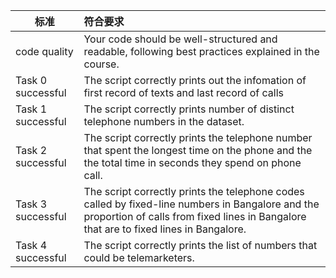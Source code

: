 | 标准| 符合要求|
| ------------- |:-------------|
| code quality      | Your code should be well-structured and readable, following best practices explained in the course. |
| Task 0 successful | The script correctly prints out the infomation of first record of texts and last record of calls      |
| Task 1 successful | The script correctly prints number of distinct telephone numbers in the dataset.      |
| Task 2 successful |The script correctly prints the telephone number that spent the longest time on the phone and the the total time in seconds they spend on phone call.|
| Task 3 successful |The script correctly prints the telephone codes called by fixed-line numbers in Bangalore and the proportion of calls from fixed lines in Bangalore that are to fixed lines in Bangalore.      |
| Task 4 successful |The script correctly prints the list of numbers that could be telemarketers.     |